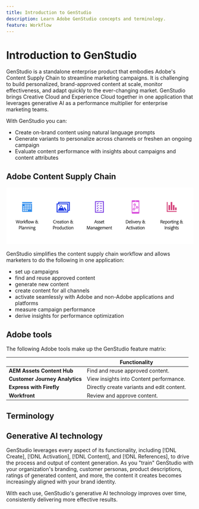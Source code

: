 ```yaml
---
title: Introduction to GenStudio
description: Learn Adobe GenStudio concepts and terminology.
feature: Workflow
---
```


# Introduction to GenStudio

GenStudio is a standalone enterprise product that embodies Adobe's Content Supply Chain to streamline marketing campaigns. It is challenging to build personalized, brand-approved content at scale, monitor effectiveness, and adapt quickly to the ever-changing market. GenStudio brings Creative Cloud and Experience Cloud together in one application that leverages generative AI as a performance multiplier for enterprise marketing teams.

With GenStudio you can:

- Create on-brand content using natural language prompts
- Generate variants to personalize across channels or freshen an ongoing campaign
- Evaluate content performance with insights about campaigns and content attributes

## Adobe Content Supply Chain

![Adobe Content Supply Chain](../assets/csc.png)

GenStudio simplifies the content supply chain workflow and allows marketers to do the following in one application:

- set up campaigns
- find and reuse approved content
- generate new content
- create content for all channels
- activate seamlessly with Adobe and non-Adobe applications and platforms
- measure campaign performance
- derive insights for performance optimization

## Adobe tools

The following Adobe tools make up the GenStudio feature matrix:

|                | Functionality |
| -------------- | ------------- |
| **AEM Assets Content Hub** | Find and reuse approved content. |
| **Customer Journey Analytics** | View insights into Content performance. |
| **Express with Firefly**  | Directly create variants and edit content.  |
| **Workfront**  | Review and approve content. |

## Terminology

## Generative AI technology

GenStudio leverages every aspect of its functionality, including [!DNL Create], [!DNL Activation], [!DNL Content], and [!DNL References], to drive the process and output of content generation. As you "train" GenStudio with your organization's branding, customer personas, product descriptions, ratings of generated content, and more, the content it creates becomes increasingly aligned with your brand identity.

With each use, GenStudio's generative AI technology improves over time, consistently delivering more effective results.

